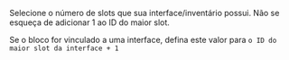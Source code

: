 Selecione o número de slots que sua interface/inventário possui. Não se esqueça de adicionar 1 ao ID do maior slot.

Se o bloco for vinculado a uma interface, defina este valor para `o ID do maior slot da interface + 1`